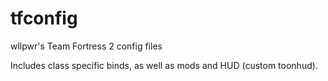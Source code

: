 # tfconfig
wllpwr's Team Fortress 2 config files

Includes class specific binds, as well as mods and HUD (custom toonhud).
